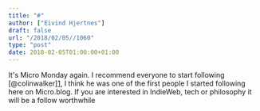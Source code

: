 ```yaml
---
title: "#"
author: ["Eivind Hjertnes"]
draft: false
url: "/2018/02/05//1060"
type: "post"
date: 2018-02-05T01:00:00+01:00
---
```


It's Micro Monday again. I recommend everyone to start following
[@colinwalker][1](https://colinwalker.blog), I think he was one of the
first people I started following here on Micro.blog. If you are
interested in IndieWeb, tech or philosophy it will be a follow
worthwhile
